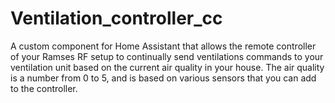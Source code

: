 # Ventilation_controller_cc
A custom component for Home Assistant that allows the remote controller of your Ramses RF setup to continually send ventilations commands to your ventilation unit based on the current air quality in your house. The air quality is a number from 0 to 5, and is based on various sensors that you can add to the controller.
